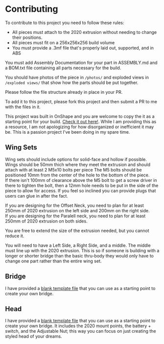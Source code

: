 # Contributing

To contribute to this project you need to follow these rules: 
- All pieces must attach to the 2020 extrusion without needing to change their positions. 
- All pieces must fit on a 256x256x256 build volume
- You must provide a .3mf file that's properly laid out, supported, and in ABS

You must add Assembly Documentation for your part in ASSEMBLY.md and a BOM.txt file containing all parts necessary for the build.  

You should have photos of the piece in `/photos/` and exploded views in `/exploded views/` that show how the parts should be put together. 

Please follow the file structure already in place in your PR. 

To add it to this project, please fork this project and then submit a PR to me with the files in it.  

This project was built in OnShape and you are welcome to copy the it as a starting point for your build.  [Check it out here!](https://cad.onshape.com/documents/f8519e054e386d34fe7f717c/w/4b68044692bbe5e682fcb1e9/e/030bc3a27bf0944a8a68be66?renderMode=0&uiState=67c742332bca82445e94f5f6).  While I am providing this as a resource, I am not apologizing for how disorganized or inefficient it may be.  This is a passion project I've been doing in my spare time.  

## Wing Sets

Wing sets should include options for solid-face and hollow if possible.  
Wings should be 50mm thich where they meet the extrusion and should attach with at least 2 M5x10 bolts per piece
The M5 bolts should be positioned 10mm from the center of the hole to the bottom of the piece.  
If there isn't 100mm of clearance above the M5 bolt to get a screw driver in there to tighten the bolt, then a 12mm hole needs to be put in the side of the piece to allow for access.   If you feel so inclined you can provide plugs that users can glue in after the fact. 

If you are designing for the Offset Neck, you need to plan for at least 250mm of 2020 extrusion on the left side and 200mm on the right side.  
If you are designing for the Paralell neck, you need to plan for at least 250mm of 2020 extrusion on both sides. 

You are free to extend the size of the extrusion needed, but you cannot reduce it. 

You will need to have a Left Side, a Right Side, and a middle.  The middle must line up with the 2020 extrusion.  This is so if someone is building with a longer or shorter bridge than the basic thru-body they would only have to change one part rather than the entire wing set.  

## Bridge

I have provided a [blank template file](/models/Bridge/Blank/) that you can use as a starting point to create your own bridge.  

## Head

I have provided a [blank template file](/models/Head/Blank/ExoGuitar%20-%20Head%20-%20Blank.step) that you can use as a starting point to create your own bridge.  It includes the 2020 mount points, the battery + switch, and the Adjustable Nut; this way you can focus on just creating the styled head of your dreams.  
